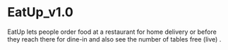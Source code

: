# EatUp_v1.0
EatUp lets people order food at a restaurant for home delivery or before they reach there for dine-in and also see the number of tables free (live) .
